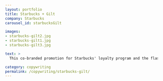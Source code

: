 ```yaml
---
layout: portfolio
title: Starbucks + Gilt
company: Starbucks
carousel_id: starbucksGilt

images:
- starbucks-gilt2.jpg
- starbucks-gilt1.jpg
- starbucks-gilt3.jpg

text: >
  This co-branded promotion for Starbucks' loyalty program and the flash-sale site Gilt.com garnered extensive press. The limited-edition cards sold out in under a minute.

category: copywriting
permalink: /copywriting/starbucks-gilt/
---
```

